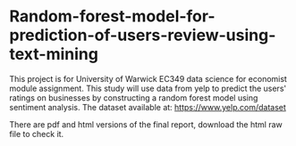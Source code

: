 # Random-forest-model-for-prediction-of-users-review-using-text-mining
This project is for University of Warwick EC349 data science for economist module assignment.
This study will use data from yelp to predict the users' ratings on businesses by constructing a random forest model using sentiment analysis. The dataset available at: https://www.yelp.com/dataset

There are pdf and html versions of the final report, download the html raw file to check it.

